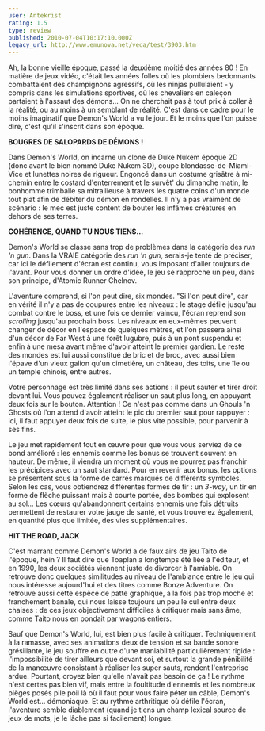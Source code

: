 ```yaml
---
user: Antekrist
rating: 1.5
type: review
published: 2010-07-04T10:17:10.000Z
legacy_url: http://www.emunova.net/veda/test/3903.htm
---
```

Ah, la bonne vieille époque, passé la deuxième moitié des années 80 ! En matière de jeux vidéo, c'était les années folles où les plombiers bedonnants combattaient des champignons agressifs, où les ninjas pullulaient - y compris dans les simulations sportives, où les chevaliers en caleçon partaient à l'assaut des démons... On ne cherchait pas à tout prix à coller à la réalité, ou au moins à un semblant de réalité. C'est dans ce cadre pour le moins imaginatif que Demon's World a vu le jour. Et le moins que l'on puisse dire, c'est qu'il s'inscrit dans son époque.  

  

**BOUGRES DE SALOPARDS DE DÉMONS !**  

Dans Demon's World, on incarne un clone de Duke Nukem époque 2D (donc avant le bien nommé Duke Nukem 3D), coupe blondasse-de-Miami-Vice et lunettes noires de rigueur. Engoncé dans un costume grisâtre à mi-chemin entre le costard d'enterrement et le survêt' du dimanche matin, le bonhomme trimballe sa mitrailleuse à travers les quatre coins d'un monde tout plat afin de débiter du démon en rondelles. Il n'y a pas vraiment de scénario : le mec est juste content de bouter les infâmes créatures en dehors de ses terres.  

  

**COHÉRENCE, QUAND TU NOUS TIENS...**  

Demon's World se classe sans trop de problèmes dans la catégorie des _run 'n gun_. Dans la VRAIE catégorie des _run 'n gun_, serais-je tenté de préciser, car ici le défilement d'écran est continu, vous imposant d'aller toujours de l'avant. Pour vous donner un ordre d'idée, le jeu se rapproche un peu, dans son principe, d'Atomic Runner Chelnov.  

L'aventure comprend, si l'on peut dire, six mondes. "Si l'on peut dire", car en vérité il n'y a pas de coupures entre les niveaux : le stage défile jusqu'au combat contre le boss, et une fois ce dernier vaincu, l'écran reprend son _scrolling_ jusqu'au prochain boss. Les niveaux en eux-mêmes peuvent changer de décor en l'espace de quelques mètres, et l'on passera ainsi d'un décor de Far West à une forêt lugubre, puis à un pont suspendu et enfin à une mesa avant même d'avoir atteint le premier gardien. Le reste des mondes est lui aussi constitué de bric et de broc, avec aussi bien l'épave d'un vieux galion qu'un cimetière, un château, des toits, une île ou un temple chinois, entre autres.  

Votre personnage est très limité dans ses actions : il peut sauter et tirer droit devant lui. Vous pouvez également réaliser un saut plus long, en appuyant deux fois sur le bouton. Attention ! Ce n'est pas comme dans un Ghouls 'n Ghosts où l'on attend d'avoir atteint le pic du premier saut pour rappuyer : ici, il faut appuyer deux fois de suite, le plus vite possible, pour parvenir à ses fins.  

Le jeu met rapidement tout en œuvre pour que vous vous serviez de ce bond amélioré : les ennemis comme les bonus se trouvent souvent en hauteur. De même, il viendra un moment où vous ne pourrez pas franchir les précipices avec un saut standard. Pour en revenir aux bonus, les options se présentent sous la forme de carrés marqués de différents symboles. Selon les cas, vous obtiendrez différentes formes de tir : un _3-way_, un tir en forme de flèche puissant mais à courte portée, des bombes qui explosent au sol... Les cœurs qu'abandonnent certains ennemis une fois détruits permettent de restaurer votre jauge de santé, et vous trouverez également, en quantité plus que limitée, des vies supplémentaires.  

  

**HIT THE ROAD, JACK**  

C'est marrant comme Demon's World a de faux airs de jeu Taito de l'époque, hein ? Il faut dire que Toaplan a longtemps été liée à l'éditeur, et en 1990, les deux sociétés viennent juste de divorcer à l'amiable. On retrouve donc quelques similitudes au niveau de l'ambiance entre le jeu qui nous intéresse aujourd'hui et des titres comme Bonze Adventure. On retrouve aussi cette espèce de patte graphique, à la fois pas trop moche et franchement banale, qui nous laisse toujours un peu le cul entre deux chaises : de ces jeux objectivement difficiles à critiquer mais sans âme, comme Taito nous en pondait par wagons entiers.  

Sauf que Demon's World, lui, est bien plus facile à critiquer. Techniquement à la ramasse, avec ses animations deux de tension et sa bande sonore grésillante, le jeu souffre en outre d'une maniabilité particulièrement rigide : l'impossibilité de tirer ailleurs que devant soi, et surtout la grande pénibilité de la manœuvre consistant à réaliser les super sauts, rendent l'entreprise ardue. Pourtant, croyez bien qu'elle n'avait pas besoin de ça ! Le rythme n'est certes pas bien vif, mais entre la foultitude d'ennemis et les nombreux pièges posés pile poil là où il faut pour vous faire péter un câble, Demon's World est... démoniaque. Et au rythme arthritique où défile l'écran, l'aventure semble diablement (quand je tiens un champ lexical source de jeux de mots, je le lâche pas si facilement) longue.